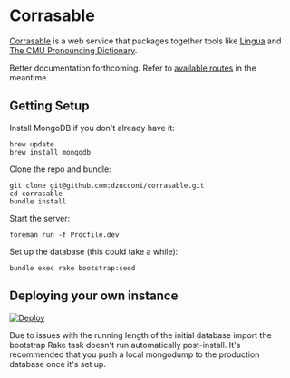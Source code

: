 # Corrasable

[Corrasable](https://github.com/dzucconi/corrasable) is a web service that packages together tools like [Lingua](http://www.pressure.to/ruby/) and [The CMU Pronouncing Dictionary](http://www.speech.cs.cmu.edu/cgi-bin/cmudict).

Better documentation forthcoming. Refer to [available routes](https://github.com/dzucconi/corrasable/blob/master/config/routes.rb) in the meantime.

## Getting Setup

Install MongoDB if you don't already have it:

```
brew update
brew install mongodb
```

Clone the repo and bundle:

```
git clone git@github.com:dzucconi/corrasable.git
cd corrasable
bundle install
```

Start the server:

```
foreman run -f Procfile.dev
```

Set up the database (this could take a while):

```
bundle exec rake bootstrap:seed
```

## Deploying your own instance

[![Deploy](https://www.herokucdn.com/deploy/button.svg)](https://heroku.com/deploy?template=https://github.com/dzucconi/corrasable/tree/master)

Due to issues with the running length of the initial database import the bootstrap Rake task doesn't run automatically post-install. It's recommended that you push a local mongodump to the production database once it's set up.
